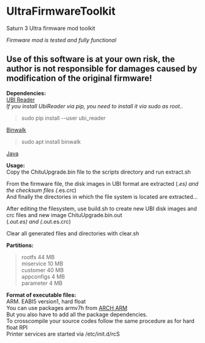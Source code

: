 

# UltraFirmwareToolkit

Saturn 3 Ultra firmware mod toolkit

*Firmware mod is tested and fully functional* 


## Use of this software is at your own risk, the author is not responsible for damages caused by modification of the original firmware!


**Dependencies:**<br/>
[UBI Reader](https://github.com/onekey-sec/ubi_reader)<br/>
*If you install UbiReader via pip, you need to install it via sudo as root..*
> sudo pip install --user ubi_reader

[Binwalk](https://github.com/ReFirmLabs/binwalk)<br/>
> sudo apt install binwalk

[Java](https://www.azul.com/downloads/?package=jdk#zulu)

**Usage:**<br/>
Copy the ChituUpgrade.bin file to the scripts directory and run extract.sh<br/>

From the firmware file, the disk images in UBI format are extracted (*.es) and the checksum files (*.es.crc) <br/>
And finally the directories in which the file system is located are extracted... <br/>

After editing the filesystem, use build.sh to create new UBI disk images and crc files and new image ChituUpgrade.bin.out<br/>
(*.out.es) and (*.out.es.crc)<br/>

Clear all generated files and directories with clear.sh<br/>


**Partitions:**<br/>
> rootfs 44 MB<br/>
> miservice 10 MB<br/>
> customer 40 MB<br/>
> appconfigs 4 MB<br/>
> parameter 4 MB<br/>

**Format of executable files:**<br/>
ARM. EABI5 version1, hard float<br/>
You can use packages armv7h from [ARCH ARM](https://archlinuxarm.org/packages)<br/>
But you also have to add all the package dependencies.<br/>
To crosscompile your source codes follow the same procedure as for hard float RPI<br/>
Printer services are started via /etc/init.d/rcS<br/>
